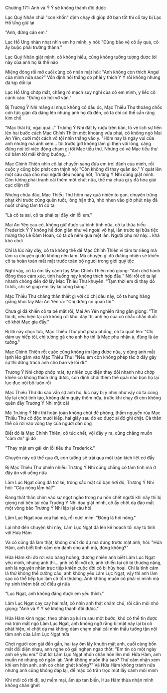 




Chương 171: Anh và Ý Ý sẽ không thành đôi được


Lạc Quý Nhân chửi "con khốn" định chạy đi giúp đỡ bạn tốt thì cổ tay bị Lạc Hồ Ưng giữ lại

"Anh, đừng cản em."

Lạc Hồ Ưng nhàn nhạt nhìn em họ mình, y nói: "Đừng bảo vệ cô ấy quá, cô ấy buộc phải trưởng thành."

Lạc Quý Nhân giật mình, cô không hiểu, cũng không tưởng tượng được lời này của anh họ là thế nào

Miệng đóng rồi mở cuối cùng cô nhăn mặt hỏi: "Anh không còn thích Angel của mình nữa sao?" Vốn định hỏi thẳng có phải y thích Ý Ý rồi không nhưng đã kịp đổi lại

Lạc Hồ Ưng chớp mắt, chẳng rõ mạch suy nghĩ của cô em mình, y liếc cô cảnh cáo: "Đừng có hỏi vớ vẩn."

Bị Trương Ý Nhi mắng sỉ nhục không có đầu óc, Mạc Thiếu Thư thoáng chốc cơn tức giận đã dâng lên nhưng anh họ đã đến, cô ta chỉ có thể cắn răng kìm chế

"Mạc thái tử, ngại quá..." Trương Ý Nhi đặt ly rượu trên bàn, tỏ vẻ lịch sự tiến lên hai bước cách Mạc Chính Thiên một khoảng vừa phải, cô không ngó Mai An Yên, cười một cách vô tội nhìn thẳng vào y. "Hôm nay là ngày vui của anh nhưng mà anh xem... tôi trước giờ không làm gì thẹn với lòng, càng đừng nói tới việc động chạm gì tới Mạc tiểu thư. Nhưng có vẻ Mạc tiểu thư cứ bám tôi mãi không buông,..."

Mạc Chính Thiên nhìn cô lại chuyển sang đứa em trời đánh của mình, rốt cuộc y cũng bộc phát cơn thịnh nộ: "Còn không đi thay quần áo." Y quát lên một câu dọa cho mọi người đều hoảng hốt, Trương Ý Nhi cũng giật mình. Còn tưởng phải tranh cãi thêm một chút nữa, thế mà chưa gì y đã hóa giải cục diện rồi

Nhưng chưa đâu, Mạc Thiếu Thư hôm nay quả nhiên to gan, chuyện trừng phạt khi trước cũng quên tuốt, lòng hận thù, nhỏ nhen vào giờ phút này đã nuốt chửng tâm trí cô ta

"Là cô ta sai, cô ta phải tại đây xin lỗi em."

Mai An Yên cau có, không giữ được sự bình tĩnh nữa, cô ta thừa hiểu Frederick Ý Ý không hề đơn giản như vẻ ngoài vô hại, lần trước tại bữa tiệc mừng thọ Lê Đàm Hoan, cô ta đã ném qua một lần. Người phụ nữ này... khá khó chơi

Chỉ là lúc này đây, cô ta không thể để Mạc Chính Thiên vì tâm tư riêng mà làm ra chuyện gì đó không nên làm. Mà chuyện gì đó đương nhiên sẽ khiến cô ta hoàn toàn mất mặt trước toàn bộ người trong giới quý tộc

Nghĩ vậy, cô ta ôm lấy cánh tay Mạc Chính Thiên nhỏ giọng: "Anh chớ hành động theo cảm xúc, tình huống này không thích hợp đâu." Nói rồi cô ta lại nhanh chóng đến đỡ lấy Mạc Thiếu Thư khuyên: "Tạm thời em đi thay đồ trước, chị sẽ giúp em lấy lại công bằng."

Mạc Thiếu Thư chẳng thân thiết gì với cô chị dâu này, cô ta hung hăng giằng khỏi tay Mai An Yên ra: "Chị đừng có quản tôi."

Chưa gì đã khiến cô ta bẽ mặt rồi, Mai An Yên nghiến răng gằn giọng: "Tin tôi đi, nếu hiện tại cô không rời khỏi đây thì anh họ của cô chắc chắn đuổi cô khỏi Mạc gia đấy."

Bị lời này chọc tức, Mạc Thiếu Thư phở phập phồng, cô ta quát lên: "Chị dám uy hiếp tôi, chị tưởng gả cho anh họ thì là Mạc phu nhân à, đúng là ảo tưởng."

Mạc Chính Thiên rốt cuộc cũng không im lặng được nữa, y dùng ánh mắt lạnh lẽo găm vào Mạc Thiếu Thư: "Nếu em còn không phép tắc ở đây gây sự thì đừng trách anh cho bảo vệ lôi đi."

Trương Ý Nhi chớp chớp mắt, tự nhiên cục diện thay đổi nhanh như chớp khiến cô không thích ứng được, còn định chơi thêm thế quái nào bọn họ lại lục đục nội bộ luôn rồi

Mạc Thiếu Thư dù sao vẫn sợ anh họ, lúc này bị y nhìn như vậy cô ta cũng lấy lại chút tỉnh táo, không dám quậy thêm nữa, trước khi chạy đi còn không quên đẩy Trương Ý Nhi một cái

Mà Trương Ý Nhi thì hoàn toàn không chút đề phòng, thầm nguyền rủa Mạc Thiếu Thư cô độc mười kiếp, hai giây sau đó eo được ai đó ghì chặt. Cả thân thể cô rơi vào vòng tay của người đàn ông

Biết đó là Mạc Chính Thiên, cô tức chết, vội đẩy y ra, cũng chẳng muốn "cảm ơn" gì đó

"Thay mặt em gái xin lỗi tiểu thư Frederick."

Chuyện này cứ thế qua đi, còn tưởng sẽ trải qua một trận kịch liệt cơ đấy

Bị Mạc Thiếu Thư phiền nhiễu Trương Ý Nhi cũng chẳng có tâm tình mà ở đây ăn với uống nữa

Lâm Lục Ngạt cũng đã trở lại, trông sắc mặt cô bạn hơi đỏ, Trương Ý Nhi hỏi: "Cậu nóng lắm hả?"

Đang thất thần chìm vào sự ngọt ngào trong nụ hôn chết người khi nãy thì bị giọng nói bên tai của Trương Ý Nhi dọa giật mình, cô ấy chột dạ đảo mắt một vòng bảo Trương Ý Nhi lặp lại câu hỏi

Lâm Lục Ngạt xoa xoa hai má, rồi cười mỉm: "Đúng là hơi nóng."

Lại nhớ đến chuyện khi nãy, Lâm Lục Ngạt đã lên kế hoạch tối nay tỏ tình với Hứa Hâm

Và cô cũng đã làm thật, không chút do dự mà đứng trước mặt anh, hỏi: "Hứa Hâm, anh biết tình cảm em dành cho anh mà, đúng không?"

Hứa Hâm khi đó rơi vào bàng hoàng, đương nhiên anh biết Lâm Lục Ngạt yêu mình, nhưng anh thì... anh có lỗi với cô, anh khiến tai cô bị thương nặng, anh là nguyên nhân trực tiếp khiến cuộc đời cô bị hủy hoại. Chỉ là tình cảm là thứ không thể cưỡng cầu, anh không yêu Lâm Lục Ngạt, vậy thì anh làm sao có thể tiếp tục làm cô tổn thương. Anh không muốn cô phải vì mình mà hy sinh thêm bất cứ điều gì nữa

"Lục Ngạt, anh không đáng được em yêu thích."

Lâm Lục Ngạt cay cay hai mắt, cô nhìn anh thật chăm chú, rồi cắn môi nhỏ giọng: "Anh và Ý Ý sẽ không thành đôi được."

Hứa Hâm kinh ngạc, theo phản xạ lui ra sau một bước, khó có thể tin được mà trợn mắt ngó Lâm Lục Ngạt, anh không ngờ rằng bí mật này lại bị cô phát hiện, vì chột dạ mà không dám chạm phải cái nhìn thấu tường tận nội tâm anh của Lâm Lục Ngạt nữa

Chợt người con gái đến gần, hai tay ôm lấy khuôn mặt anh, cuối cùng bốn mắt đối diện nhau, anh nghe cô gái nghẹn ngào thốt: "Em tin có một ngày anh sẽ yêu em." Dứt lời Lâm Lục Ngạt nhón chân hôn lên môi Hứa Hâm, anh muốn né nhưng cô ngăn lại: "Anh không muốn thử sao? Thử cảm nhận xem khi em hôn anh, anh có chán ghét không?" Và Hứa Hâm không tránh nữa nhưng anh cũng không đáp lại, để mặc cô trằn trọc mút lấy cánh môi mình

Khi môi cô rời đi, sự mềm mại, ấm áp tan biến, Hứa Hâm thừa nhận mình không chán ghét





